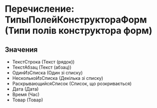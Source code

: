﻿# Перечисление: ТипыПолейКонструктораФорм (Типи полів конструктора форм)

## Значения

- ТекстСтрока (Текст (рядок))
- ТекстАбзац (Текст (абзац))
- ОдинИзСписка (Один зі списку)
- НесколькоИзСписка (Декілька зі списку)
- РаскрывающийсяСписок (Список, що розкривається)
- Дата (Дата)
- Время (Час)
- Товар (Товар)

